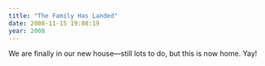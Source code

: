 ```yaml
---
title: "The Family Has Landed"
date: 2008-11-15 19:08:19
year: 2008
---
```

We are finally in our new house—still lots to do, but this is now home.  Yay!
